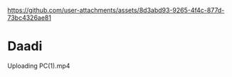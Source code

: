
https://github.com/user-attachments/assets/8d3abd93-9265-4f4c-877d-73bc4326ae81
# Daadi

Uploading PC(1).mp4
